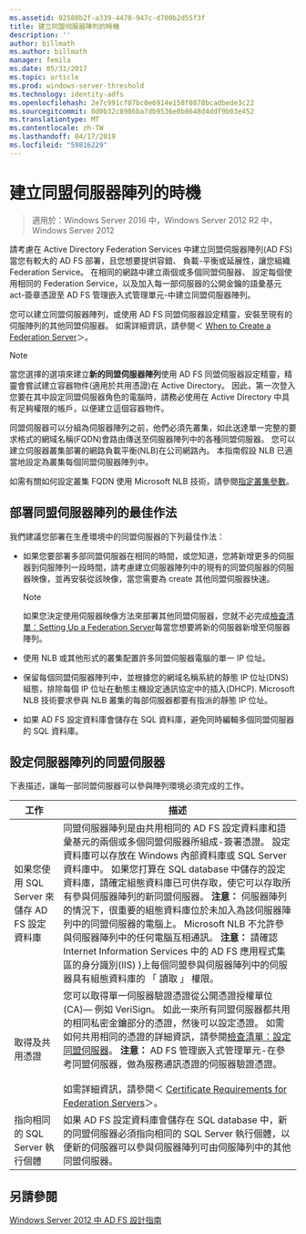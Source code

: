 ```yaml
---
ms.assetid: 02580b2f-a339-4470-947c-d700b2d55f3f
title: 建立同盟伺服器陣列的時機
description: ''
author: billmath
ms.author: billmath
manager: femila
ms.date: 05/31/2017
ms.topic: article
ms.prod: windows-server-threshold
ms.technology: identity-adfs
ms.openlocfilehash: 2e7c991cf87bc0e6914e158f0878bcadbede3c22
ms.sourcegitcommit: 0d0b32c8986ba7db9536e0b8648d4ddf9b03e452
ms.translationtype: MT
ms.contentlocale: zh-TW
ms.lasthandoff: 04/17/2019
ms.locfileid: "59816229"
---
```

# <a name="when-to-create-a-federation-server-farm"></a>建立同盟伺服器陣列的時機

>適用於：Windows Server 2016 中，Windows Server 2012 R2 中，Windows Server 2012

請考慮在 Active Directory Federation Services 中建立同盟伺服器陣列\(AD FS\)當您有較大的 AD FS 部署，且您想要提供容錯、 負載\-平衡或延展性，讓您組織 Federation Service。 在相同的網路中建立兩個或多個同盟伺服器、 設定每個使用相同的 Federation Service，以及加入每一部伺服器的公開金鑰的語彙基元 act\-簽章憑證至 AD FS 管理嵌入式管理單元\-中建立同盟伺服器陣列。  
  
您可以建立同盟伺服器陣列，或使用 AD FS 同盟伺服器設定精靈，安裝至現有的伺服陣列的其他同盟伺服器。 如需詳細資訊，請參閱＜ [When to Create a Federation Server](When-to-Create-a-Federation-Server.md)＞。  
  
> [!NOTE]  
> 當您選擇的選項來建立**新的同盟伺服器陣列**使用 AD FS 同盟伺服器設定精靈，精靈會嘗試建立容器物件\(適用於共用憑證\)在 Active Directory。 因此，第一次登入您要在其中設定同盟伺服器角色的電腦時，請務必使用在 Active Directory 中具有足夠權限的帳戶，以便建立這個容器物件。  
  
同盟伺服器可以分組為伺服器陣列之前，他們必須先叢集，如此送達單一完整的要求格式的網域名稱\(FQDN\)會路由傳送至伺服器陣列中的各種同盟伺服器。 您可以建立伺服器叢集部署的網路負載平衡\(NLB\)在公司網路內。 本指南假設 NLB 已適當地設定為叢集每個同盟伺服器陣列中。  
  
如需有關如何設定叢集 FQDN 使用 Microsoft NLB 技術，請參閱[指定叢集參數](https://go.microsoft.com/fwlink/?LinkID=74651)。  
  
## <a name="best-practices-for-deploying-a-federation-server-farm"></a>部署同盟伺服器陣列的最佳作法  
我們建議您部署在生產環境中的同盟伺服器的下列最佳作法：  
  
-   如果您要部署多部同盟伺服器在相同的時間，或您知道，您將新增更多的伺服器到伺服陣列一段時間，請考慮建立伺服器陣列中的現有的同盟伺服器的伺服器映像，並再安裝從該映像，當您需要為 create 其他同盟伺服器快速。  
  
    > [!NOTE]  
    > 如果您決定使用伺服器映像方法來部署其他同盟伺服器，您就不必完成[檢查清單：Setting Up a Federation Server](../../ad-fs/deployment/Checklist--Setting-Up-a-Federation-Server.md)每當您想要將新的伺服器新增至伺服器陣列。  
  
-   使用 NLB 或其他形式的叢集配置許多同盟伺服器電腦的單一 IP 位址。  
  
-   保留每個同盟伺服器陣列中，並根據您的網域名稱系統的靜態 IP 位址\(DNS\)組態，排除每個 IP 位址在動態主機設定通訊協定中的插入\(DHCP\). Microsoft NLB 技術要求參與 NLB 叢集的每部伺服器都要有指派的靜態 IP 位址。  
  
-   如果 AD FS 設定資料庫會儲存在 SQL 資料庫，避免同時編輯多個同盟伺服器的 SQL 資料庫。  
  
## <a name="configuring-federation-servers-for-a-farm"></a>設定伺服器陣列的同盟伺服器  
下表描述，讓每一部同盟伺服器可以參與陣列環境必須完成的工作。  
  
|工作|描述|  
|--------|---------------|  
|如果您使用 SQL Server 來儲存 AD FS 設定資料庫|同盟伺服器陣列是由共用相同的 AD FS 設定資料庫和語彙基元的兩個或多個同盟伺服器所組成\-簽署憑證。 設定資料庫可以存放在 Windows 內部資料庫或 SQL Server 資料庫中。 如果您打算在 SQL database 中儲存的設定資料庫，請確定組態資料庫已可供存取，使它可以存取所有參與伺服器陣列的新同盟伺服器。 **注意：** 伺服器陣列的情況下，很重要的組態資料庫位於未加入為該伺服器陣列中的同盟伺服器的電腦上。 Microsoft NLB 不允許參與伺服器陣列中的任何電腦互相通訊。 **注意：** 請確認 Internet Information Services 中的 AD FS 應用程式集區的身分識別\(IIS\) \)上每個同盟參與伺服器陣列中的伺服器具有組態資料庫的 「 讀取 」 權限。|  
|取得及共用憑證|您可以取得單一伺服器驗證憑證從公開憑證授權單位\(CA\)— 例如 VeriSign。 如此一來所有同盟伺服器都共用的相同私密金鑰部分的憑證，然後可以設定憑證。 如需如何共用相同的憑證的詳細資訊，請參閱[檢查清單：設定同盟伺服器](../../ad-fs/deployment/Checklist--Setting-Up-a-Federation-Server.md)。 **注意：** AD FS 管理嵌入式管理單元\-在參考同盟伺服器，做為服務通訊憑證的伺服器驗證憑證。<br /><br />如需詳細資訊，請參閱＜ [Certificate Requirements for Federation Servers](Certificate-Requirements-for-Federation-Servers.md)＞。|  
|指向相同的 SQL Server 執行個體|如果 AD FS 設定資料庫會儲存在 SQL database 中，新的同盟伺服器必須指向相同的 SQL Server 執行個體，以便新的伺服器可以參與伺服器陣列可由伺服陣列中的其他同盟伺服器。|  
  
## <a name="see-also"></a>另請參閱
[Windows Server 2012 中 AD FS 設計指南](AD-FS-Design-Guide-in-Windows-Server-2012.md)
